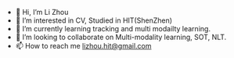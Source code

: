 - 👋 Hi, I’m Li Zhou
- 👀 I’m interested in CV, Studied in HIT(ShenZhen)
- 🌱 I’m currently learning tracking and multi modailty learning.
- 💞️ I’m looking to collaborate on Multi-modality learning, SOT, NLT.
- 📫 How to reach me lizhou.hit@gmail.com

<!---
brown-cats/brown-cats is a ✨ special ✨ repository because its `README.md` (this file) appears on your GitHub profile.
You can click the Preview link to take a look at your changes.
--->
